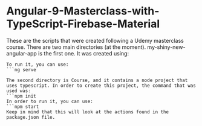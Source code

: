 # Angular-9-Masterclass-with-TypeScript-Firebase-Material
These are the scripts that were created following a Udemy masterclass course.
There are two main directories (at the moment).
my-shiny-new-angular-app is the first one. It was created using:
```ng new my-shiny-new-angular-app
To run it, you can use:
```ng serve

The second directory is Course, and it contains a node project that uses typescript. In order to create this project, the command that was used was:
```npm init
In order to run it, you can use:
```npm start
Keep in mind that this will look at the actions found in the package.json file.
